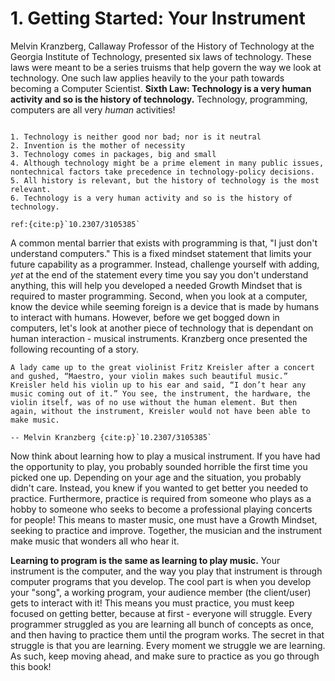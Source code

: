 # 1. Getting Started: Your Instrument

Melvin Kranzberg, Callaway Professor of the History of Technology at the Georgia Institute of Technology, presented six laws of technology. These laws were meant to be a series truisms that help govern the way we look at technology. One such law applies heavily to the your path towards becoming a Computer Scientist. **Sixth Law: Technology is a very human activity and so is the history of technology.** Technology, programming, computers are all very _human_ activities! 
```{margin} The six laws of technology:

1. Technology is neither good nor bad; nor is it neutral
2. Invention is the mother of necessity
3. Technology comes in packages, big and small
4. Although technology might be a prime element in many public issues, nontechnical factors take precedence in technology-policy decisions.
5. All history is relevant, but the history of technology is the most relevant.
6. Technology is a very human activity and so is the history of technology.

ref:{cite:p}`10.2307/3105385`
```


A common mental barrier that exists with programming is that, "I just don't understand computers." This is a fixed mindset statement that limits your future capability as a programmer. Instead, challenge yourself with adding, *yet* at the end of the statement every time you say you don't understand anything, this will help you developed a needed Growth Mindset that is required to master programming. Second, when you look at a computer, know the device while seeming foreign is a device that is made by humans to interact with humans. However, before we get bogged down in computers, let's look at another piece of technology that is dependant on human interaction - musical instruments. Kranzberg once presented the following recounting of a story.


```{epigraph}
A lady came up to the great violinist Fritz Kreisler after a concert and gushed, “Maestro, your violin makes such beautiful music.” Kreisler held his violin up to his ear and said, “I don’t hear any music coming out of it.” You see, the instrument, the hardware, the violin itself, was of no use without the human element. But then again, without the instrument, Kreisler would not have been able to make music. 

-- Melvin Kranzberg {cite:p}`10.2307/3105385`
```

Now think about learning how to play a musical instrument. If you have had the opportunity to play, you probably sounded horrible the first time you picked one up. Depending on your age and the situation, you probably didn't care. Instead, you knew if you wanted to get better you needed to practice. Furthermore, practice is required from someone who plays as a hobby to someone who seeks to become a professional playing concerts for people! This means to master music, one must have a Growth Mindset, seeking to practice and improve. Together, the musician and the instrument make music that wonders all who hear it. 

**Learning to program is the same as learning to play music.** Your instrument is the computer, and the way you play that instrument is through computer programs that you develop. The cool part is when you develop your "song", a working program, your audience member (the client/user) gets to interact with it! This means you must practice, you must keep focused on getting better, because at first - everyone will struggle. Every programmer struggled as you are learning all bunch of concepts as once, and then having to practice them until the program works. The secret in that struggle is that you are learning. Every moment we struggle we are learning. As such, keep moving ahead, and make sure to practice as you go through this book!